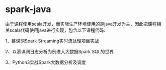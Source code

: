 # spark-java

由于课程使用scala开发，而实际生产环境使用的是java开发为主，因此把课程相关scala代码使用java进行实现，包含以下课程代码:

1、慕课网Spark Streaming实时流处理项目实战

2、以慕课网日志分析为例进入大数据Spark SQL的世界

3、Python3实战Spark大数据分析及调度

